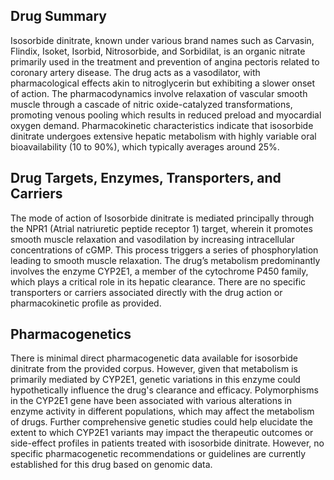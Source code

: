 ## Drug Summary
Isosorbide dinitrate, known under various brand names such as Carvasin, Flindix, Isoket, Isorbid, Nitrosorbide, and Sorbidilat, is an organic nitrate primarily used in the treatment and prevention of angina pectoris related to coronary artery disease. The drug acts as a vasodilator, with pharmacological effects akin to nitroglycerin but exhibiting a slower onset of action. The pharmacodynamics involve relaxation of vascular smooth muscle through a cascade of nitric oxide-catalyzed transformations, promoting venous pooling which results in reduced preload and myocardial oxygen demand. Pharmacokinetic characteristics indicate that isosorbide dinitrate undergoes extensive hepatic metabolism with highly variable oral bioavailability (10 to 90%), which typically averages around 25%.

## Drug Targets, Enzymes, Transporters, and Carriers
The mode of action of Isosorbide dinitrate is mediated principally through the NPR1 (Atrial natriuretic peptide receptor 1) target, wherein it promotes smooth muscle relaxation and vasodilation by increasing intracellular concentrations of cGMP. This process triggers a series of phosphorylation leading to smooth muscle relaxation. The drug’s metabolism predominantly involves the enzyme CYP2E1, a member of the cytochrome P450 family, which plays a critical role in its hepatic clearance. There are no specific transporters or carriers associated directly with the drug action or pharmacokinetic profile as provided.

## Pharmacogenetics
There is minimal direct pharmacogenetic data available for isosorbide dinitrate from the provided corpus. However, given that metabolism is primarily mediated by CYP2E1, genetic variations in this enzyme could hypothetically influence the drug's clearance and efficacy. Polymorphisms in the CYP2E1 gene have been associated with various alterations in enzyme activity in different populations, which may affect the metabolism of drugs. Further comprehensive genetic studies could help elucidate the extent to which CYP2E1 variants may impact the therapeutic outcomes or side-effect profiles in patients treated with isosorbide dinitrate. However, no specific pharmacogenetic recommendations or guidelines are currently established for this drug based on genomic data.
